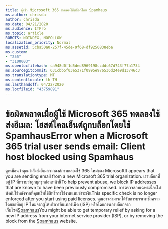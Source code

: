 ```yaml
---
title: ผู้เช่า Microsoft 365 ทดลองใช้บล็อกโดย Spamhaus
ms.author: chrisda
author: chrisda
ms.date: 04/21/2020
ms.audience: ITPro
ms.topic: article
ROBOTS: NOINDEX, NOFOLLOW
localization_priority: Normal
ms.assetid: 5cba50a0-257f-45de-9f68-df9250838eba
ms.custom:
- "255"
- "3100003"
ms.openlocfilehash: ca948d0f1d5ded8969198ccddc67d743f77a1734
ms.sourcegitcommit: 631cbb5f03e5371f0995e976536d24e9d13746c3
ms.translationtype: MT
ms.contentlocale: th-TH
ms.lasthandoff: 04/22/2020
ms.locfileid: "43759891"
---
```

# <a name="error-when-a-microsoft-365-trial-user-sends-email-client-host-blocked-using-spamhaus"></a><span data-ttu-id="c46a3-102">ข้อผิดพลาดเมื่อผู้ใช้ Microsoft 365 ทดลองใช้ส่งอีเมล: โฮสต์ไคลเอ็นต์ถูกบล็อกโดยใช้ Spamhaus</span><span class="sxs-lookup"><span data-stu-id="c46a3-102">Error when a Microsoft 365 trial user sends email: Client host blocked using Spamhaus</span></span>

<span data-ttu-id="c46a3-103">ดูเหมือนว่าคุณกําลังส่งอีเมลจากองค์กรทดลองใช้ 365 ใหม่ของ Microsoft</span><span class="sxs-lookup"><span data-stu-id="c46a3-103">It appears that you are sending email from a new Microsoft 365 trial organization.</span></span> <span data-ttu-id="c46a3-104">เราบล็อกที่อยู่ IP ที่ทราบว่าถูกบุกรุกก่อนหน้านี้</span><span class="sxs-lookup"><span data-stu-id="c46a3-104">To help prevent abuse, we block IP addresses that are known to have been previously compromised.</span></span> <span data-ttu-id="c46a3-105">การตรวจสอบเฉพาะนี้จะไม่บังคับใช้หลังจากที่คุณเริ่มใช้สิทธิ์การใช้งานแบบชําระเงิน</span><span class="sxs-lookup"><span data-stu-id="c46a3-105">This specific check is no longer enforced after you start using paid licenses.</span></span> <span data-ttu-id="c46a3-106">คุณอาจสามารถได้รับการบรรเทาชั่วคราวโดยขอที่อยู่ IP ใหม่จากผู้ให้บริการอินเทอร์เน็ต (ISP) หรือโดยการเอาบล็อกจากเว็บไซต์[Spamhaus](https://go.microsoft.com/fwlink/p/?linkid=123245)</span><span class="sxs-lookup"><span data-stu-id="c46a3-106">You might be able to get temporary relief by asking for a new IP address from your internet service provider (ISP), or by removing the block from the [Spamhaus](https://go.microsoft.com/fwlink/p/?linkid=123245) website.</span></span>
